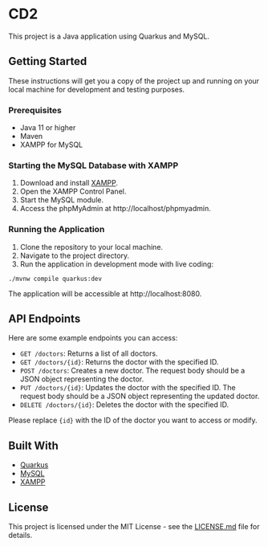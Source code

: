 # CD2

This project is a Java application using Quarkus and MySQL.

## Getting Started

These instructions will get you a copy of the project up and running on your local machine for development and testing purposes.

### Prerequisites

- Java 11 or higher
- Maven
- XAMPP for MySQL

### Starting the MySQL Database with XAMPP

1. Download and install [XAMPP](https://www.apachefriends.org/index.html).
2. Open the XAMPP Control Panel.
3. Start the MySQL module.
4. Access the phpMyAdmin at http://localhost/phpmyadmin.

### Running the Application

1. Clone the repository to your local machine.
2. Navigate to the project directory.
3. Run the application in development mode with live coding:

```shell script
./mvnw compile quarkus:dev
```

The application will be accessible at http://localhost:8080.

## API Endpoints

Here are some example endpoints you can access:

- `GET /doctors`: Returns a list of all doctors.
- `GET /doctors/{id}`: Returns the doctor with the specified ID.
- `POST /doctors`: Creates a new doctor. The request body should be a JSON object representing the doctor.
- `PUT /doctors/{id}`: Updates the doctor with the specified ID. The request body should be a JSON object representing the updated doctor.
- `DELETE /doctors/{id}`: Deletes the doctor with the specified ID.

Please replace `{id}` with the ID of the doctor you want to access or modify.

## Built With

- [Quarkus](https://quarkus.io/)
- [MySQL](https://www.mysql.com/)
- [XAMPP](https://www.apachefriends.org/index.html)

## License

This project is licensed under the MIT License - see the [LICENSE.md](LICENSE.md) file for details.
```
